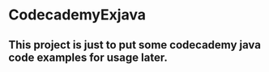 # CodecademyExjava
## This project is just to put some codecademy java code examples for usage later.
